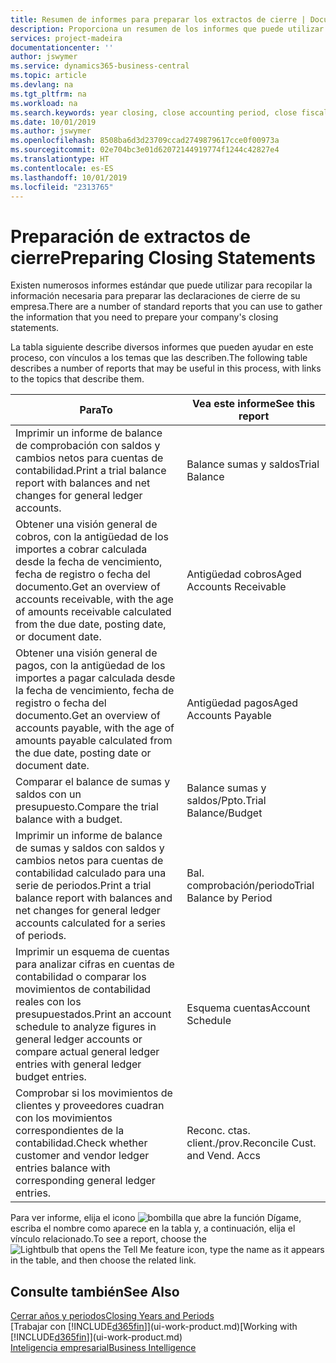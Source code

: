 ```yaml
---
title: Resumen de informes para preparar los extractos de cierre | Documentos de Microsoft
description: Proporciona un resumen de los informes que puede utilizar para recopilar la información necesaria para preparar los extractos de cierre de su empresa cuando cierre el ejercicio.
services: project-madeira
documentationcenter: ''
author: jswymer
ms.service: dynamics365-business-central
ms.topic: article
ms.devlang: na
ms.tgt_pltfrm: na
ms.workload: na
ms.search.keywords: year closing, close accounting period, close fiscal year, aging, creditor payments, vendor payments, assets, liabilities, equity, analysis, reporting, financial report, business intelligence, BI, Power Bi, KPI
ms.date: 10/01/2019
ms.author: jswymer
ms.openlocfilehash: 8508ba6d3d23709ccad2749879617cce0f00973a
ms.sourcegitcommit: 02e704bc3e01d62072144919774f1244c42827e4
ms.translationtype: HT
ms.contentlocale: es-ES
ms.lasthandoff: 10/01/2019
ms.locfileid: "2313765"
---
```

# <a name="preparing-closing-statements"></a><span data-ttu-id="88221-103">Preparación de extractos de cierre</span><span class="sxs-lookup"><span data-stu-id="88221-103">Preparing Closing Statements</span></span>
<span data-ttu-id="88221-104">Existen numerosos informes estándar que puede utilizar para recopilar la información necesaria para preparar las declaraciones de cierre de su empresa.</span><span class="sxs-lookup"><span data-stu-id="88221-104">There are a number of standard reports that you can use to gather the information that you need to prepare your company's closing statements.</span></span>

<span data-ttu-id="88221-105">La tabla siguiente describe diversos informes que pueden ayudar en este proceso, con vínculos a los temas que las describen.</span><span class="sxs-lookup"><span data-stu-id="88221-105">The following table describes a number of reports that may be useful in this process, with links to the topics that describe them.</span></span>

| <span data-ttu-id="88221-106">Para</span><span class="sxs-lookup"><span data-stu-id="88221-106">To</span></span> | <span data-ttu-id="88221-107">Vea este informe</span><span class="sxs-lookup"><span data-stu-id="88221-107">See this report</span></span> |
| --- | --- |
| <span data-ttu-id="88221-108">Imprimir un informe de balance de comprobación con saldos y cambios netos para cuentas de contabilidad.</span><span class="sxs-lookup"><span data-stu-id="88221-108">Print a trial balance report with balances and net changes for general ledger accounts.</span></span> |<span data-ttu-id="88221-109">Balance sumas y saldos</span><span class="sxs-lookup"><span data-stu-id="88221-109">Trial Balance</span></span> |
| <span data-ttu-id="88221-110">Obtener una visión general de cobros, con la antigüedad de los importes a cobrar calculada desde la fecha de vencimiento, fecha de registro o fecha del documento.</span><span class="sxs-lookup"><span data-stu-id="88221-110">Get an overview of accounts receivable, with the age of amounts receivable calculated from the due date, posting date, or document date.</span></span> |<span data-ttu-id="88221-111">Antigüedad cobros</span><span class="sxs-lookup"><span data-stu-id="88221-111">Aged Accounts Receivable</span></span> |
| <span data-ttu-id="88221-112">Obtener una visión general de pagos, con la antigüedad de los importes a pagar calculada desde la fecha de vencimiento, fecha de registro o fecha del documento.</span><span class="sxs-lookup"><span data-stu-id="88221-112">Get an overview of accounts payable, with the age of amounts payable calculated from the due date, posting date or document date.</span></span> |<span data-ttu-id="88221-113">Antigüedad pagos</span><span class="sxs-lookup"><span data-stu-id="88221-113">Aged Accounts Payable</span></span> |
| <span data-ttu-id="88221-114">Comparar el balance de sumas y saldos con un presupuesto.</span><span class="sxs-lookup"><span data-stu-id="88221-114">Compare the trial balance with a budget.</span></span> |<span data-ttu-id="88221-115">Balance sumas y saldos/Ppto.</span><span class="sxs-lookup"><span data-stu-id="88221-115">Trial Balance/Budget</span></span> |
| <span data-ttu-id="88221-116">Imprimir un informe de balance de sumas y saldos con saldos y cambios netos para cuentas de contabilidad calculado para una serie de periodos.</span><span class="sxs-lookup"><span data-stu-id="88221-116">Print a trial balance report with balances and net changes for general ledger accounts calculated for a series of periods.</span></span> |<span data-ttu-id="88221-117">Bal. comprobación/periodo</span><span class="sxs-lookup"><span data-stu-id="88221-117">Trial Balance by Period</span></span> |
| <span data-ttu-id="88221-118">Imprimir un esquema de cuentas para analizar cifras en cuentas de contabilidad o comparar los movimientos de contabilidad reales con los presupuestados.</span><span class="sxs-lookup"><span data-stu-id="88221-118">Print an account schedule to analyze figures in general ledger accounts or compare actual general ledger entries with general ledger budget entries.</span></span> |<span data-ttu-id="88221-119">Esquema cuentas</span><span class="sxs-lookup"><span data-stu-id="88221-119">Account Schedule</span></span> |
| <span data-ttu-id="88221-120">Comprobar si los movimientos de clientes y proveedores cuadran con los movimientos correspondientes de la contabilidad.</span><span class="sxs-lookup"><span data-stu-id="88221-120">Check whether customer and vendor ledger entries balance with corresponding general ledger entries.</span></span> |<span data-ttu-id="88221-121">Reconc. ctas. client./prov.</span><span class="sxs-lookup"><span data-stu-id="88221-121">Reconcile Cust. and Vend. Accs</span></span> |

<span data-ttu-id="88221-122">Para ver informe, elija el icono ![bombilla que abre la función Dígame](media/ui-search/search_small.png "Dígame que desea hacer"), escriba el nombre como aparece en la tabla y, a continuación, elija el vínculo relacionado.</span><span class="sxs-lookup"><span data-stu-id="88221-122">To see a report, choose the ![Lightbulb that opens the Tell Me feature](media/ui-search/search_small.png "Tell me what you want to do") icon, type the name as it appears in the table, and then choose the related link.</span></span>

## <a name="see-also"></a><span data-ttu-id="88221-123">Consulte también</span><span class="sxs-lookup"><span data-stu-id="88221-123">See Also</span></span>
[<span data-ttu-id="88221-124">Cerrar años y periodos</span><span class="sxs-lookup"><span data-stu-id="88221-124">Closing Years and Periods</span></span>](year-close-years-periods.md)  
<span data-ttu-id="88221-125">[Trabajar con [!INCLUDE[d365fin](includes/d365fin_md.md)]](ui-work-product.md)</span><span class="sxs-lookup"><span data-stu-id="88221-125">[Working with [!INCLUDE[d365fin](includes/d365fin_md.md)]](ui-work-product.md)</span></span>  
[<span data-ttu-id="88221-126">Inteligencia empresarial</span><span class="sxs-lookup"><span data-stu-id="88221-126">Business Intelligence</span></span>](bi.md)
